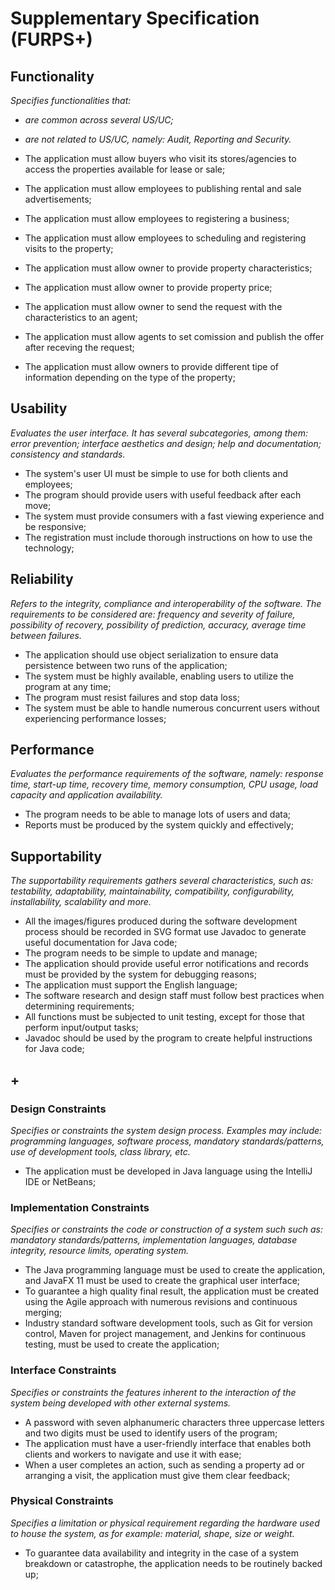 # Supplementary Specification (FURPS+)

## Functionality

_Specifies functionalities that:_

- _are common across several US/UC;_
- _are not related to US/UC, namely: Audit, Reporting and Security._


- The application must allow buyers who visit its stores/agencies to access the
properties available for lease or sale;
- The application must allow employees to publishing rental and sale advertisements;
- The application must allow employees to registering a business;
- The application must allow employees to scheduling and registering visits to the property;
- The application must allow owner to provide property characteristics;
- The application must allow owner to provide property price;
- The application must allow owner to send the request with the characteristics to an agent;
- The application must allow agents to set comission and publish the offer after receving the request;
- The application must allow owners to provide different tipe of information depending on the type of the property;

## Usability 

_Evaluates the user interface. It has several subcategories,
among them: error prevention; interface aesthetics and design; help and
documentation; consistency and standards._

- The system's user UI must be simple to use for both clients and employees;
- The program should provide users with useful feedback after each move;
- The system must provide consumers with a fast viewing experience and be responsive;
- The registration must include thorough instructions on how to use the technology;



## Reliability
_Refers to the integrity, compliance and interoperability of the software. The requirements to be considered are: frequency and severity of failure, possibility of recovery, possibility of prediction, accuracy, average time between failures._


- The application should use object serialization to ensure data persistence between two runs of the
application;
- The system must be highly available, enabling users to utilize the program at any time;
- The program must resist failures and stop data loss;
- The system must be able to handle numerous concurrent users without experiencing performance losses;

## Performance
_Evaluates the performance requirements of the software, namely: response time, start-up time, recovery time, memory consumption, CPU usage, load capacity and application availability._



- The program needs to be able to manage lots of users and data;
- Reports must be produced by the system quickly and effectively;


## Supportability
_The supportability requirements gathers several characteristics, such as:
testability, adaptability, maintainability, compatibility,
configurability, installability, scalability and more._ 

- All the images/figures produced during the software development process should be recorded in SVG format
use Javadoc to generate useful documentation for Java code;
- The program needs to be simple to update and manage;
- The application should provide useful error notifications and records must be provided by the system for debugging reasons;
- The application must support the English language;
- The software research and design staff must follow best practices when determining requirements;
- All functions must be subjected to unit testing, except for those that perform input/output tasks;
- Javadoc should be used by the program to create helpful instructions for Java code;




## +

### Design Constraints

_Specifies or constraints the system design process. Examples may include: programming languages, software process, mandatory standards/patterns, use of development tools, class library, etc._


- The application must be developed in Java language using the IntelliJ IDE or NetBeans;


### Implementation Constraints

_Specifies or constraints the code or construction of a system such
such as: mandatory standards/patterns, implementation languages,
database integrity, resource limits, operating system._


- The Java programming language must be used to create the application, and JavaFX 11 must be used to create the graphical user interface;
- To guarantee a high quality final result, the application must be created using the Agile approach with numerous revisions and continuous merging;
- Industry standard software development tools, such as Git for version control, Maven for project management, and Jenkins for continuous testing, must be used to create the application;



### Interface Constraints
_Specifies or constraints the features inherent to the interaction of the
system being developed with other external systems._


- A password with seven alphanumeric characters three uppercase letters and two digits must be used to identify users of the program;
- The application must have a user-friendly interface that enables both clients and workers to navigate and use it with ease;
- When a user completes an action, such as sending a property ad or arranging a visit, the application must give them clear feedback;


### Physical Constraints

_Specifies a limitation or physical requirement regarding the hardware used to house the system, as for example: material, shape, size or weight._

- To guarantee data availability and integrity in the case of a system breakdown or catastrophe, the application needs to be routinely backed up;

